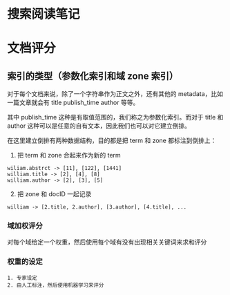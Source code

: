 # 搜索阅读笔记

<!--
ID: f67c5793-9b01-412f-b974-9cbc7d6607c0
Status: publish
Date: 2018-06-22T05:18:00
Modified: 2020-05-16T11:10:02
wp_id: 361
-->

# 文档评分

## 索引的类型（参数化索引和域 zone 索引）

对于每个文档来说，除了一个字符串作为正文之外，还有其他的 metadata，比如一篇文章就会有 title publish_time author 等等。

其中 publish_time 这种是有取值范围的，我们称之为参数化索引。而对于 title 和 author 这种可以是任意的自有文本，因此我们也可以对它建立倒排。

在这里建立倒排有两种数据结构，目的都是把 term 和 zone 都标注到倒排上：

1. 把 term 和 zone 合起来作为新的 term

```
wiliam.abstrct -> [11], [122], [1441]
william.title -> [2], [4], [8]
william.author -> [2], [3], [5]
```
	
2. 把 zone 和 docID 一起记录

```
william -> [2.title, 2.author], [3.author], [4.title], ...
```
	
### 域加权评分

对每个域给定一个权重，然后使用每个域有没有出现相关关键词来求和评分

### 权重的设定

```
1. 专家设定
2. 由人工标注，然后使用机器学习来评分
```